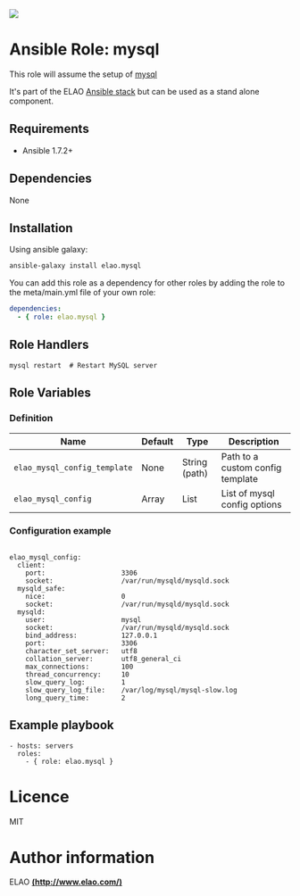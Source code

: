 <img src="http://www.elao.com/images/corpo/logo_red_small.png"/>

# Ansible Role: mysql

This role will assume the setup of [mysql](https://www.mysql.com/)

It's part of the ELAO [Ansible stack](http://ansible.elao.com) but can be used as a stand alone component.

## Requirements

- Ansible 1.7.2+

## Dependencies

None

## Installation

Using ansible galaxy:

```bash
ansible-galaxy install elao.mysql
```
You can add this role as a dependency for other roles by adding the role to the meta/main.yml file of your own role:

```yaml
dependencies:
  - { role: elao.mysql }
```

## Role Handlers

    mysql restart  # Restart MySQL server

## Role Variables

### Definition

|Name|Default|Type|Description|
|----|----|-----------|-------|
|`elao_mysql_config_template`|None|String (path)|Path to a custom config template
|`elao_mysql_config`|Array|List|List of mysql config options

### Configuration example

```

elao_mysql_config:
  client:
    port:                   3306
    socket:                 /var/run/mysqld/mysqld.sock
  mysqld_safe:
    nice:                   0
    socket:                 /var/run/mysqld/mysqld.sock
  mysqld:
    user:                   mysql
    socket:                 /var/run/mysqld/mysqld.sock
    bind_address:           127.0.0.1
    port:                   3306
    character_set_server:   utf8
    collation_server:       utf8_general_ci
    max_connections:        100
    thread_concurrency:     10
    slow_query_log:         1
    slow_query_log_file:    /var/log/mysql/mysql-slow.log
    long_query_time:        2

```

## Example playbook

    - hosts: servers
      roles:
        - { role: elao.mysql }

# Licence

MIT

# Author information

ELAO [**(http://www.elao.com/)**](http://www.elao.com)
